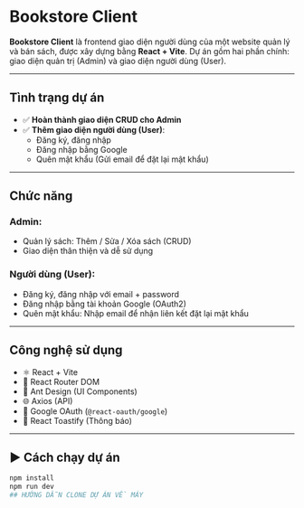 #  Bookstore Client

**Bookstore Client** là frontend giao diện người dùng của một website quản lý và bán sách, được xây dựng bằng **React + Vite**. Dự án gồm hai phần chính: giao diện quản trị (Admin) và giao diện người dùng (User).

---

## Tình trạng dự án

- ✅ **Hoàn thành giao diện CRUD cho Admin**
- ✅ **Thêm giao diện người dùng (User)**:
  - Đăng ký, đăng nhập
  - Đăng nhập bằng Google
  - Quên mật khẩu (Gửi email để đặt lại mật khẩu)
---
## Chức năng
###  Admin:
- Quản lý sách: Thêm / Sửa / Xóa sách (CRUD)
- Giao diện thân thiện và dễ sử dụng

###  Người dùng (User):
- Đăng ký, đăng nhập với email + password
- Đăng nhập bằng tài khoản Google (OAuth2)
- Quên mật khẩu: Nhập email để nhận liên kết đặt lại mật khẩu
---
##  Công nghệ sử dụng
- ⚛️ React + Vite
- 🔀 React Router DOM
- 🧩 Ant Design (UI Components)
- 🌐 Axios (API)
- 🔐 Google OAuth (`@react-oauth/google`)
- 🔔 React Toastify (Thông báo)

---

## ▶️ Cách chạy dự án

```bash
npm install
npm run dev
## HƯỚNG DẪN CLONE DỰ ÁN VỀ MÁY
